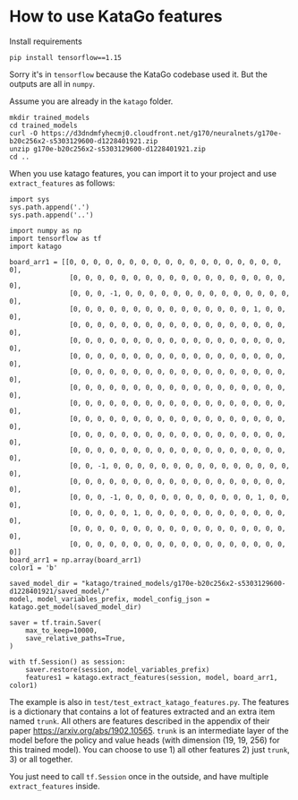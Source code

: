 # How to use KataGo features

Install requirements
```
pip install tensorflow==1.15
```

Sorry it's in `tensorflow` because the KataGo codebase used it. But the outputs are all in `numpy`.

Assume you are already in the `katago` folder.

```
mkdir trained_models
cd trained_models
curl -O https://d3dndmfyhecmj0.cloudfront.net/g170/neuralnets/g170e-b20c256x2-s5303129600-d1228401921.zip
unzip g170e-b20c256x2-s5303129600-d1228401921.zip
cd ..
```

When you use katago features, you can import it to your project and use `extract_features` as follows:

````
import sys
sys.path.append('.')
sys.path.append('..')

import numpy as np
import tensorflow as tf
import katago

board_arr1 = [[0, 0, 0, 0, 0, 0, 0, 0, 0, 0, 0, 0, 0, 0, 0, 0, 0, 0, 0],
               [0, 0, 0, 0, 0, 0, 0, 0, 0, 0, 0, 0, 0, 0, 0, 0, 0, 0, 0],
               [0, 0, 0, -1, 0, 0, 0, 0, 0, 0, 0, 0, 0, 0, 0, 0, 0, 0, 0],
               [0, 0, 0, 0, 0, 0, 0, 0, 0, 0, 0, 0, 0, 0, 0, 1, 0, 0, 0],
               [0, 0, 0, 0, 0, 0, 0, 0, 0, 0, 0, 0, 0, 0, 0, 0, 0, 0, 0],
               [0, 0, 0, 0, 0, 0, 0, 0, 0, 0, 0, 0, 0, 0, 0, 0, 0, 0, 0],
               [0, 0, 0, 0, 0, 0, 0, 0, 0, 0, 0, 0, 0, 0, 0, 0, 0, 0, 0],
               [0, 0, 0, 0, 0, 0, 0, 0, 0, 0, 0, 0, 0, 0, 0, 0, 0, 0, 0],
               [0, 0, 0, 0, 0, 0, 0, 0, 0, 0, 0, 0, 0, 0, 0, 0, 0, 0, 0],
               [0, 0, 0, 0, 0, 0, 0, 0, 0, 0, 0, 0, 0, 0, 0, 0, 0, 0, 0],
               [0, 0, 0, 0, 0, 0, 0, 0, 0, 0, 0, 0, 0, 0, 0, 0, 0, 0, 0],
               [0, 0, 0, 0, 0, 0, 0, 0, 0, 0, 0, 0, 0, 0, 0, 0, 0, 0, 0],
               [0, 0, 0, 0, 0, 0, 0, 0, 0, 0, 0, 0, 0, 0, 0, 0, 0, 0, 0],
               [0, 0, -1, 0, 0, 0, 0, 0, 0, 0, 0, 0, 0, 0, 0, 0, 0, 0, 0],
               [0, 0, 0, 0, 0, 0, 0, 0, 0, 0, 0, 0, 0, 0, 0, 0, 0, 0, 0],
               [0, 0, 0, -1, 0, 0, 0, 0, 0, 0, 0, 0, 0, 0, 0, 1, 0, 0, 0],
               [0, 0, 0, 0, 0, 1, 0, 0, 0, 0, 0, 0, 0, 0, 0, 0, 0, 0, 0],
               [0, 0, 0, 0, 0, 0, 0, 0, 0, 0, 0, 0, 0, 0, 0, 0, 0, 0, 0],
               [0, 0, 0, 0, 0, 0, 0, 0, 0, 0, 0, 0, 0, 0, 0, 0, 0, 0, 0]]
board_arr1 = np.array(board_arr1)
color1 = 'b'

saved_model_dir = "katago/trained_models/g170e-b20c256x2-s5303129600-d1228401921/saved_model/"
model, model_variables_prefix, model_config_json = katago.get_model(saved_model_dir)

saver = tf.train.Saver(
    max_to_keep=10000,
    save_relative_paths=True,
)

with tf.Session() as session:
    saver.restore(session, model_variables_prefix)
    features1 = katago.extract_features(session, model, board_arr1, color1)
````

The example is also in `test/test_extract_katago_features.py`. The features is a dictionary that contains a lot of features extracted and an extra item named `trunk`. All others are features described in the appendix of their paper https://arxiv.org/abs/1902.10565. `trunk` is an intermediate layer of the model before the policy and value heads (with dimension (19, 19, 256) for this trained model). You can choose to use 1) all other features 2) just `trunk`, 3) or all together.

You just need to call `tf.Session` once in the outside, and have multiple `extract_features` inside.
